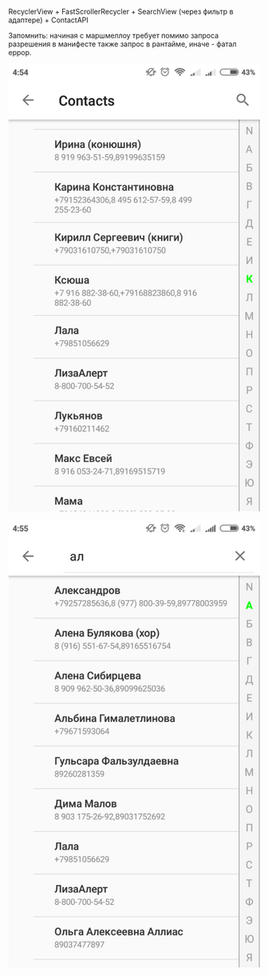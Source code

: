 RecyclerView + FastScrollerRecycler + SearchView (через фильтр в адаптере) + ContactAPI

Запомнить: начиная с маршмеллоу требует помимо запроса разрешения в манифесте также запрос в рантайме, иначе - фатал еррор.

![Image alt](https://github.com/Miv-Sher/RecyclerViewSearcher_Test/blob/master/image/Screenshot_2018-03-12-04-54-48-222_com.miv_sher.testcontacts.png)

![Image alt](https://github.com/Miv-Sher/RecyclerViewSearcher_Test/blob/master/image/Screenshot_2018-03-12-04-55-27-433_com.miv_sher.testcontacts.png)
